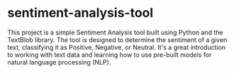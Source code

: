 # sentiment-analysis-tool
This project is a simple Sentiment Analysis tool built using Python and the TextBlob library. The tool is designed to determine the sentiment of a given text, classifying it as Positive, Negative, or Neutral. It's a great introduction to working with text data and learning how to use pre-built models for natural language processing (NLP).

